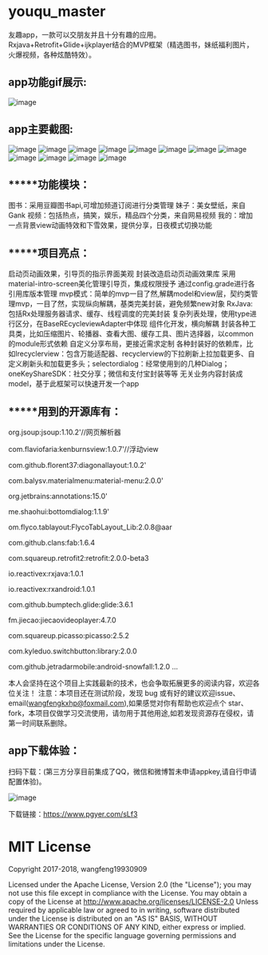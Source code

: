 # youqu_master
友趣app，一款可以交朋友并且十分有趣的应用。Rxjava+Retrofit+Glide+ijkplayer结合的MVP框架（精选图书，妹纸福利图片，火爆视频，各种炫酷特效）。

app功能gif展示:
-------
![image](https://github.com/wangfeng19930909/youqu_master/blob/master/screenshot/app_gif.gif)

app主要截图:
-------

![image](https://github.com/wangfeng19930909/youqu_master/blob/master/screenshot/one.jpg)
![image](https://github.com/wangfeng19930909/youqu_master/blob/master/screenshot/two.jpg)
![image](https://github.com/wangfeng19930909/youqu_master/blob/master/screenshot/three.jpg)
![image](https://github.com/wangfeng19930909/youqu_master/blob/master/screenshot/four.jpg)
![image](https://github.com/wangfeng19930909/youqu_master/blob/master/screenshot/five.jpg)
![image](https://github.com/wangfeng19930909/youqu_master/blob/master/screenshot/six.jpg)
![image](https://github.com/wangfeng19930909/youqu_master/blob/master/screenshot/seven.jpg)
![image](https://github.com/wangfeng19930909/youqu_master/blob/master/screenshot/eight.jpg)
![image](https://github.com/wangfeng19930909/youqu_master/blob/master/screenshot/nine.jpg)
![image](https://github.com/wangfeng19930909/youqu_master/blob/master/screenshot/ten.jpg)
![image](https://github.com/wangfeng19930909/youqu_master/blob/master/screenshot/11.jpg)
![image](https://github.com/wangfeng19930909/youqu_master/blob/master/screenshot/12.jpg)

*****功能模块：
-------

图书：采用豆瓣图书api,可增加频道订阅进行分类管理
妹子：美女壁纸，来自Gank
视频：包括热点，搞笑，娱乐，精品四个分类，来自网易视频
我的：增加一点背景view动画特效和下雪效果，提供分享，日夜模式切换功能

*****项目亮点：
-------

启动页动画效果，引导页的指示界面美观
封装改造启动页动画效果库
采用material-intro-screen美化管理引导页，集成权限授予
通过config.grade进行各引用库版本管理
mvp模式：简单的mvp一目了然,解耦model和view层，契约类管理mvp，一目了然，实现纵向解耦，基类完美封装，避免频繁new对象
RxJava:包括Rx处理服务器请求、缓存、线程调度的完美封装
复杂列表处理，使用type进行区分，在BaseREcycleviewAdapter中体现
组件化开发，横向解耦
封装各种工具类，比如压缩图片、轮播器、查看大图、缓存工具、图片选择器，以common的module形式依赖
自定义分享布局，更接近需求定制
各种封装好的依赖库，比如Irecyclerview：包含万能适配器、recyclerview的下拉刷新上拉加载更多、自定义刷新头和加载更多头；selectordialog：经常使用到的几种Dialog；oneKeyShareSDK：社交分享；微信和支付宝封装等等
无关业务内容封装成model，基于此框架可以快速开发一个app

*****用到的开源库有：
-------

org.jsoup:jsoup:1.10.2'//网页解析器

com.flaviofaria:kenburnsview:1.0.7'//浮动view

com.github.florent37:diagonallayout:1.0.2'

com.balysv.materialmenu:material-menu:2.0.0'

org.jetbrains:annotations:15.0'

me.shaohui:bottomdialog:1.1.9'

om.flyco.tablayout:FlycoTabLayout_Lib:2.0.8@aar

com.github.clans:fab:1.6.4

com.squareup.retrofit2:retrofit:2.0.0-beta3

io.reactivex:rxjava:1.0.1

io.reactivex:rxandroid:1.0.1

com.github.bumptech.glide:glide:3.6.1

fm.jiecao:jiecaovideoplayer:4.7.0

com.squareup.picasso:picasso:2.5.2

com.kyleduo.switchbutton:library:2.0.0

com.github.jetradarmobile:android-snowfall:1.2.0
...


本人会坚持在这个项目上实践最新的技术，也会争取拓展更多的阅读内容，欢迎各位关注！ 注意：本项目还在测试阶段，发现 bug 或有好的建议欢迎issue、email(wangfengkxhp@foxmail.com),如果感觉对你有帮助也欢迎点个 star、fork，本项目仅做学习交流使用，请勿用于其他用途,如若发现资源存在侵权，请第一时间联系删除。

app下载体验：
-------

扫码下载：(第三方分享目前集成了QQ，微信和微博暂未申请appkey,请自行申请配置体验)。


![image](https://github.com/wangfeng19930909/youqu_master/blob/master/screenshot/apk_code.png)


下载链接：https://www.pgyer.com/sLf3
 



MIT License
=================================== 
Copyright 2017-2018, wangfeng19930909

   Licensed under the Apache License, Version 2.0 (the "License");
   you may not use this file except in compliance with the License.
   You may obtain a copy of the License at http://www.apache.org/licenses/LICENSE-2.0
   Unless required by applicable law or agreed to in writing, software
   distributed under the License is distributed on an "AS IS" BASIS,
   WITHOUT WARRANTIES OR CONDITIONS OF ANY KIND, either express or implied.
   See the License for the specific language governing permissions and
   limitations under the License.
